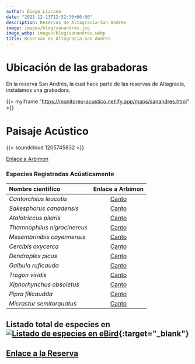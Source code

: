 ```yaml
---
author: Diego Lizcano
date: "2021-12-13T12:52:36+06:00"
description: Reservas de Altagracia-San Andres
image: images/blog/sanandres.jpg
image_webp: images/blog/sanandres.webp
title: Reservas de Altagracia-San Andres
---
```


# Ubicación de las grabadoras


En la reserva San Andres, la cual hace parte de las reservas de Altagracia, instalamos una grabadora.

{{< myiframe "https://monitoreo-acustico.netlify.app/maps/sanandres.html" >}}


# Paisaje Acústico

{{< soundcloud 1205745832 >}}


[Enlace a Arbimon](https://arbimon.rfcx.org/project/destinos-awake/visualizer/rec/47007811?gain=2)


### Especies Registradas Acústicamente


|__Nombre científico__| Enlace a Arbimon|
| :---        |     :----:   |
|_Cantorchilus leucotis_|	 	[Canto](	https://arbimon.rfcx.org/project/destinos-awake/visualizer/rec/47009786	)	|
|_Sakesphorus canadensis_|	 	[Canto](	https://arbimon.rfcx.org/project/destinos-awake/visualizer/rec/47009219	)	|
|_Atalotriccus pilaris_|	 	[Canto](	https://arbimon.rfcx.org/project/destinos-awake/visualizer/rec/47006065	)	|
|_Thamnophilus nigrocinereus_|	 	[Canto](	https://arbimon.rfcx.org/project/destinos-awake/visualizer/rec/47009759	)	|
|_Mesembrinibis cayennensis_|	 	[Canto](	https://arbimon.rfcx.org/project/destinos-awake/visualizer/rec/47009887	)	|
|_Cercibis oxycerca_|	 	[Canto](	https://arbimon.rfcx.org/project/destinos-awake/visualizer/rec/47009159	)	|
|_Dendroplex picus_|	 	[Canto](	https://arbimon.rfcx.org/project/destinos-awake/visualizer/rec/47009149	)	|
|_Galbula ruficauda_|	 	[Canto](	https://arbimon.rfcx.org/project/destinos-awake/visualizer/rec/47009233	)	|
|_Trogon viridis_|	 	[Canto](	https://arbimon.rfcx.org/project/destinos-awake/visualizer/rec/47009278	)	|
|_Xiphorhynchus obsoletus_|	 	[Canto](	https://arbimon.rfcx.org/project/destinos-awake/visualizer/rec/47009437	)	|
|_Pipra filicaudda_|	 	[Canto](	https://arbimon.rfcx.org/project/destinos-awake/visualizer/rec/47009437	)	|
|_Micrastur semitorquatus_|	 	[Canto](	https://arbimon.rfcx.org/project/destinos-awake/visualizer/rec/47006296	)	|



## Listado total de especies en[![Listado de especies en eBird](/images/blog/Logo_ebird.png "Reservas de Altagracia-San Andres")](https://ebird.org/colombia/hotspot/L8523151){:target="_blank"}



## [Enlace a la Reserva](https://es-la.facebook.com/aicaaltagracia/)




